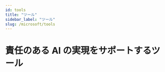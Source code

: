 ```yaml
---
id: tools
title: "ツール"
sidebar_label: "ツール"
slug: /microsoft/tools
---
```


# 責任のある AI の実現をサポートするツール